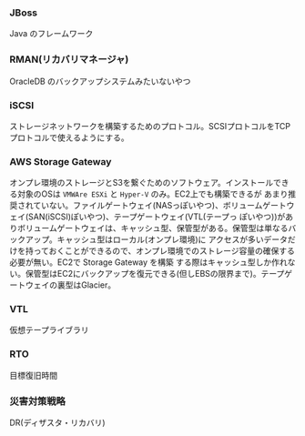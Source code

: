 ### JBoss
Java のフレームワーク

### RMAN(リカバリマネージャ)
OracleDB のバックアップシステムみたいないやつ

### iSCSI
ストレージネットワークを構築するためのプロトコル。SCSIプロトコルをTCPプロトコルで使えるようにする。

### AWS Storage Gateway
オンプレ環境のストレージとS3を繋ぐためのソフトウェア。インストールできる対象のOSは `VMWAre ESXi` と `Hyper-V` のみ。EC2上でも構築できるが
あまり推奨されていない。ファイルゲートウェイ(NASっぽいやつ)、ボリュームゲートウェイ(SAN(iSCSI)ぽいやつ)、テープゲートウェイ(VTL(テープっ
ぽいやつ))がありボリュームゲートウェイは、キャッシュ型、保管型がある。保管型は単なるバックアップ。キャッシュ型はローカル(オンプレ環境)に
アクセスが多いデータだけを持っておくことができるので、オンプレ環境でのストレージ容量の確保する必要が無い。EC2で Storage Gateway を構築
する際はキャッシュ型しか作れない。保管型はEC2にバックアップを復元できる(但しEBSの限界まで)。テープゲートウェイの裏型はGlacier。

### VTL
仮想テープライブラリ

### RTO
目標復旧時間

### 災害対策戦略
DR(ディザスタ・リカバリ)



